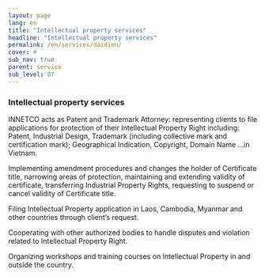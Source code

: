 ```yaml
---
layout: page
lang: en
title: "Intellectual property services"
headline: "Intellectual property services"
permalink: /en/services/daidien/
cover: #
sub_nav: true
parent: service
sub_level: 07
---
```


### Intellectual property services
INNETCO acts as Patent and Trademark Attorney: representing clients to file applications for protection of their Intellectual Property Right including: Patent, Industrial Design, Trademark (including collective mark and certification mark); Geographical Indication, Copyright, Domain Name …in Vietnam.

Implementing amendment procedures and changes the holder of Certificate title, narrowing areas of protection, maintaining and extending validity of certificate, transferring Industrial Property Rights, requesting to suspend or cancel validity of Certificate title.

Filing Intellectual Property application in Laos, Cambodia, Myanmar and other countries through client’s request.

Cooperating with other authorized bodies to handle disputes and violation related to Intellectual Property Right.

Organizing workshops and training courses on Intellectual Property in and outside the country.